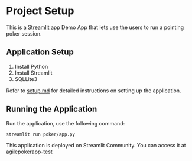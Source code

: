 # Project Setup

This is a [Streamlit app](https://docs.streamlit.io/get-started) Demo App that lets use the users to run a pointing poker session.

## Application Setup
1. Install Python
2. Install Streamlit
3. SQLLite3

Refer to [setup.md](setup.md) for detailed instructions on setting up the application.

## Running the Application

Run the application, use the following command:
```bash
streamlit run poker/app.py
```


This application is deployed on Streamlit Community. You can access it at [agilepokerapp-test](https://agilepokerapp-test.streamlit.app/)
